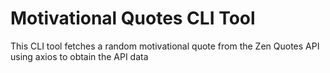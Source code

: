# Motivational Quotes CLI Tool

This CLI tool fetches a random motivational quote from the Zen Quotes API using axios to obtain the API data